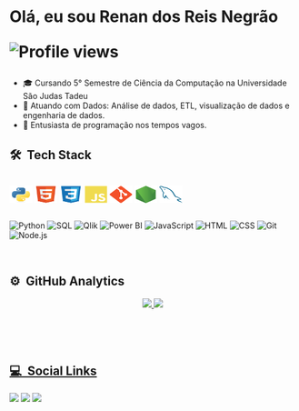 
<p><h1 align="left">Olá, eu sou Renan dos Reis Negrão <p align="left"> <img src="https://komarev.com/ghpvc/?username=RenanDRN&color=yellow" alt="Profile views" /> </p></h1>


- 🎓 Cursando 5° Semestre de Ciência da Computação na Universidade São Judas Tadeu
- 🎯 Atuando com Dados: Análise de dados, ETL, visualização de dados e engenharia de dados.
- 🧩 Entusiasta de programação nos tempos vagos.
  

## 🛠 &nbsp;Tech Stack
<div style="display: inline_block"><br>
  <img align="center" alt="Renan-PYTHON" height="30" width="40" src="https://raw.githubusercontent.com/devicons/devicon/master/icons/python/python-original.svg">
  <img align="center" alt="Renan-HTML" height="30" width="40" src="https://raw.githubusercontent.com/devicons/devicon/master/icons/html5/html5-original.svg">
  <img align="center" alt="Renan-CSS" height="30" width="40" src="https://raw.githubusercontent.com/devicons/devicon/master/icons/css3/css3-original.svg">
  <img align="center" alt="Renan-Js" height="30" width="40" src="https://raw.githubusercontent.com/devicons/devicon/master/icons/javascript/javascript-plain.svg">
  <img align="center" alt="Renan-GIT" height="30" width="40" src="https://raw.githubusercontent.com/devicons/devicon/master/icons/git/git-original.svg">
  <img align="center" alt="Renan-NODE" height="30" width="40" src="https://raw.githubusercontent.com/devicons/devicon/master/icons/nodejs/nodejs-original.svg">
  <img align="center" alt="Renan-SQL" height="30" width="40" src="https://raw.githubusercontent.com/devicons/devicon/master/icons/mysql/mysql-original.svg">
</div>

<br>

![Python](https://img.shields.io/badge/-Python-3776AB?logo=python&logoColor=white&style=flat)
![SQL](https://img.shields.io/badge/-SQL-4479A1?logo=postgresql&logoColor=white&style=flat)
![Qlik](https://img.shields.io/badge/-Qlik-00FF00?logo=qlik&logoColor=white&style=flat)
![Power BI](https://img.shields.io/badge/-Power%20BI-F2C811?logo=power-bi&logoColor=black&style=flat)
![JavaScript](https://img.shields.io/badge/-JavaScript-F7DF1E?logo=javascript&logoColor=black&style=flat)
![HTML](https://img.shields.io/badge/-HTML5-E34F26?logo=html5&logoColor=white&style=flat)
![CSS](https://img.shields.io/badge/-CSS3-1572B6?logo=css3&logoColor=white&style=flat)
![Git](https://img.shields.io/badge/-Git-F05032?logo=git&logoColor=white&style=flat)
![Node.js](https://img.shields.io/badge/-Node.js-339933?logo=node.js&logoColor=white&style=flat)

<br>

## ⚙️ &nbsp;GitHub Analytics

<div align="center">
  <a href="https://github.com/CaiqueTodd">
  <img height="210em" src="https://github-readme-stats.vercel.app/api?username=RenanDRN&show_icons=true&theme=radical&include_all_commits=true&count_private=true"/>
  <img height="210em" src="https://github-readme-stats.vercel.app/api/top-langs/?username=RenanDRN&exclude_repo=github-readme-stats,Pong,Freeway-JS&langs_count=5&theme=radical"/>
</div><br>

<br><br>

## 💻 &nbsp;Social Links

<div>
  <a href="https://www.linkedin.com/in/renan-dos-reis-negrão-96b556241/" target="_blank"><img src="https://img.shields.io/badge/-LinkedIn-%230077B5?style=for-the-badge&logo=linkedin&logoColor=white" target="_blank"></a> 
  <a href="https://wa.me/5511963163938" target="_blank"><img src="https://img.shields.io/badge/WhatsApp-25D366?style=for-the-badge&logo=whatsapp&logoColor=white" target="_blank"></a> 
  <a href = "renan.reis.negrao@outlook.com"><img src="https://img.shields.io/badge/-Gmail-%23333?style=for-the-badge&logo=gmail&logoColor=white" target="_blank"></a>
</div>
